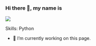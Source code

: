 ### Hi there 👋, my name is 
![](https://files.oaiusercontent.com/file-lbebR8oaxsTaxhDwqe8rY9MU?se=2024-01-05T04%3A45%3A21Z&sp=r&sv=2021-08-06&sr=b&rscc=max-age%3D31536000%2C%20immutable&rscd=attachment%3B%20filename%3D75a51a16-52b9-4abf-abd4-2c6baac9a42f.webp&sig=ctqpCtpPQ5tmprnNfOLTOy%2BNDL/ZvFEIFJCuvgNvs44%3D)


Skills: Python

- 🔭 I’m currently working on this page. 




